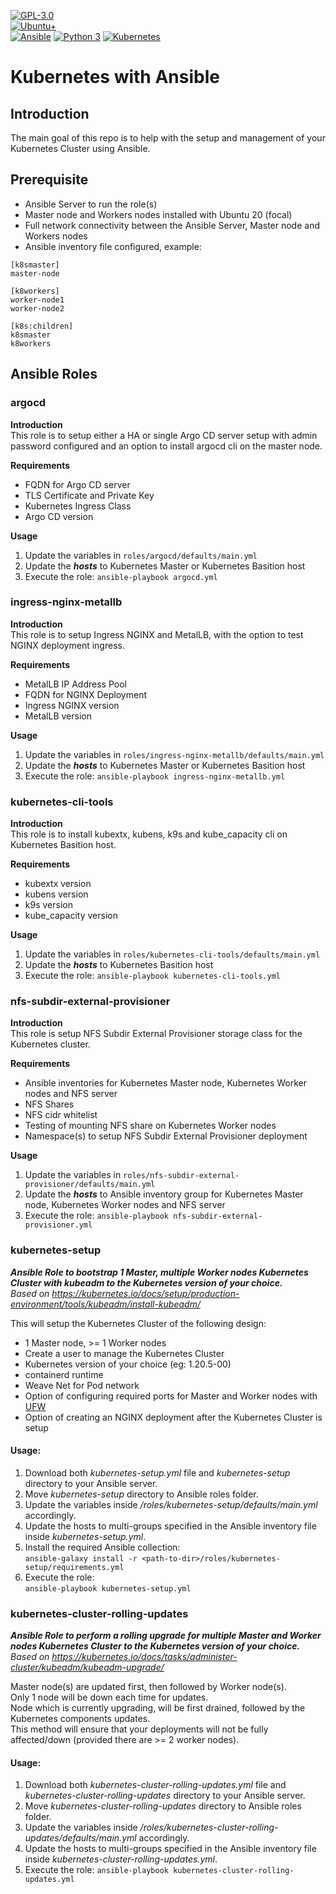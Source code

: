 [![GPL-3.0](https://img.shields.io/badge/license-GPL--3.0-BE0000?style=plastic)](#)  
[![Ubuntu+](https://img.shields.io/badge/Ubuntu-DD4814?style=plastic)](#)  
[![Ansible](https://img.shields.io/badge/Ansible-131211?style=plastic)](#) [![Python 3](https://img.shields.io/badge/Python-3-3673A5?style=plastic)](#)   [![Kubernetes](https://img.shields.io/badge/Kubernetes-326CE5?style=plastic)](#)  
  
# Kubernetes with Ansible
  
## Introduction
The main goal of this repo is to help with the setup and management of your Kubernetes Cluster using Ansible.
  
## Prerequisite
* Ansible Server to run the role(s)
* Master node and Workers nodes installed with Ubuntu 20 (focal)
* Full network connectivity between the Ansible Server, Master node and Workers nodes
* Ansible inventory file configured, example:  
```
[k8smaster]  
master-node  
  
[k8workers]  
worker-node1  
worker-node2  
  
[k8s:children]  
k8smaster  
k8workers  
```
  
## Ansible Roles
  
### argocd
  
**Introduction**  
This role is to setup either a HA or single Argo CD server setup with admin password configured and an option to install argocd cli on the master node.
  
**Requirements**  
* FQDN for Argo CD server
* TLS Certificate and Private Key
* Kubernetes Ingress Class
* Argo CD version
  
**Usage**  
1. Update the variables in `roles/argocd/defaults/main.yml`
2. Update the ***hosts*** to Kubernetes Master or Kubernetes Basition host
3. Execute the role: `ansible-playbook argocd.yml`

### ingress-nginx-metallb
  
**Introduction**  
This role is to setup Ingress NGINX and MetalLB, with the option to test NGINX deployment ingress.
  
**Requirements**  
* MetalLB IP Address Pool
* FQDN for NGINX Deployment
* Ingress NGINX version
* MetalLB version
  
**Usage**  
1. Update the variables in `roles/ingress-nginx-metallb/defaults/main.yml`
2. Update the ***hosts*** to Kubernetes Master or Kubernetes Basition host
3. Execute the role: `ansible-playbook ingress-nginx-metallb.yml`

### kubernetes-cli-tools
  
**Introduction**  
This role is to install kubextx, kubens, k9s and kube_capacity cli on Kubernetes Basition host. 
  
**Requirements**  
* kubextx version
* kubens version
* k9s version
* kube_capacity version
  
**Usage**  
1. Update the variables in `roles/kubernetes-cli-tools/defaults/main.yml`
2. Update the ***hosts*** to Kubernetes Basition host
3. Execute the role: `ansible-playbook kubernetes-cli-tools.yml`

### nfs-subdir-external-provisioner
  
**Introduction**  
This role is setup NFS Subdir External Provisioner storage class for the Kubernetes cluster.
  
**Requirements**  
* Ansible inventories for Kubernetes Master node, Kubernetes Worker nodes and NFS server
* NFS Shares
* NFS cidr whitelist
* Testing of mounting NFS share on Kubernetes Worker nodes
* Namespace(s) to setup NFS Subdir External Provisioner deployment
  
**Usage**  
1. Update the variables in `roles/nfs-subdir-external-provisioner/defaults/main.yml`
2. Update the ***hosts*** to Ansible inventory group for Kubernetes Master node, Kubernetes Worker nodes and NFS server 
3. Execute the role: `ansible-playbook nfs-subdir-external-provisioner.yml`
  
### kubernetes-setup
***Ansible Role to bootstrap 1 Master, multiple Worker nodes Kubernetes Cluster with kubeadm to the Kubernetes version of your choice.***  
*Based on https://kubernetes.io/docs/setup/production-environment/tools/kubeadm/install-kubeadm/*  
  
This will setup the Kubernetes Cluster of the following design:  
* 1 Master node, >= 1 Worker nodes
* Create a user to manage the Kubernetes Cluster
* Kubernetes version of your choice (eg: 1.20.5-00)
* containerd runtime
* Weave Net for Pod network
* Option of configuring required ports for Master and Worker nodes with [UFW](https://wiki.ubuntu.com/UncomplicatedFirewall)
* Option of creating an NGINX deployment after the Kubernetes Cluster is setup

#### Usage:  
1. Download both *kubernetes-setup.yml* file and *kubernetes-setup* directory to your Ansible server.
2. Move *kubernetes-setup* directory to Ansible roles folder.
3. Update the variables inside *<path-to-dir>/roles/kubernetes-setup/defaults/main.yml* accordingly.
4. Update the hosts to multi-groups specified in the Ansible inventory file inside *kubernetes-setup.yml*.
5. Install the required Ansible collection:  
`ansible-galaxy install -r <path-to-dir>/roles/kubernetes-setup/requirements.yml`
7. Execute the role:  
`ansible-playbook kubernetes-setup.yml`
  
  
### kubernetes-cluster-rolling-updates  
***Ansible Role to perform a rolling upgrade for multiple Master and Worker nodes Kubernetes Cluster to the Kubernetes version of your choice.***  
*Based on https://kubernetes.io/docs/tasks/administer-cluster/kubeadm/kubeadm-upgrade/*  
  
Master node(s) are updated first, then followed by Worker node(s).  
Only 1 node will be down each time for updates.  
Node which is currently upgrading, will be first drained, followed by the Kubernetes components updates.  
This method will ensure that your deployments will not be fully affected/down (provided there are >= 2 worker nodes).  
#### Usage:  
1. Download both *kubernetes-cluster-rolling-updates.yml* file and *kubernetes-cluster-rolling-updates* directory to your Ansible server.
2. Move *kubernetes-cluster-rolling-updates* directory to Ansible roles folder.
3. Update the variables inside *<path-to-dir>/roles/kubernetes-cluster-rolling-updates/defaults/main.yml* accordingly.
4. Update the hosts to multi-groups specified in the Ansible inventory file inside *kubernetes-cluster-rolling-updates.yml*.
5. Execute the role: `ansible-playbook kubernetes-cluster-rolling-updates.yml`
